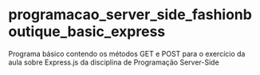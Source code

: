 # programacao_server_side_fashionboutique_basic_express

Programa básico contendo os métodos GET e POST para o exercício da aula sobre Express.js da disciplina de Programação Server-Side